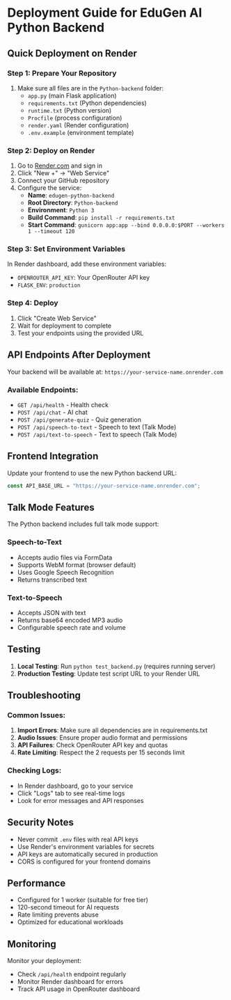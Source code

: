 # Deployment Guide for EduGen AI Python Backend

## Quick Deployment on Render

### Step 1: Prepare Your Repository

1. Make sure all files are in the `Python-backend` folder:
   - `app.py` (main Flask application)
   - `requirements.txt` (Python dependencies)
   - `runtime.txt` (Python version)
   - `Procfile` (process configuration)
   - `render.yaml` (Render configuration)
   - `.env.example` (environment template)

### Step 2: Deploy on Render

1. Go to [Render.com](https://render.com) and sign in
2. Click "New +" → "Web Service"
3. Connect your GitHub repository
4. Configure the service:
   - **Name**: `edugen-python-backend`
   - **Root Directory**: `Python-backend`
   - **Environment**: `Python 3`
   - **Build Command**: `pip install -r requirements.txt`
   - **Start Command**: `gunicorn app:app --bind 0.0.0.0:$PORT --workers 1 --timeout 120`

### Step 3: Set Environment Variables

In Render dashboard, add these environment variables:

- `OPENROUTER_API_KEY`: Your OpenRouter API key
- `FLASK_ENV`: `production`

### Step 4: Deploy

1. Click "Create Web Service"
2. Wait for deployment to complete
3. Test your endpoints using the provided URL

## API Endpoints After Deployment

Your backend will be available at: `https://your-service-name.onrender.com`

### Available Endpoints:

- `GET /api/health` - Health check
- `POST /api/chat` - AI chat
- `POST /api/generate-quiz` - Quiz generation
- `POST /api/speech-to-text` - Speech to text (Talk Mode)
- `POST /api/text-to-speech` - Text to speech (Talk Mode)

## Frontend Integration

Update your frontend to use the new Python backend URL:

```javascript
const API_BASE_URL = "https://your-service-name.onrender.com";
```

## Talk Mode Features

The Python backend includes full talk mode support:

### Speech-to-Text

- Accepts audio files via FormData
- Supports WebM format (browser default)
- Uses Google Speech Recognition
- Returns transcribed text

### Text-to-Speech

- Accepts JSON with text
- Returns base64 encoded MP3 audio
- Configurable speech rate and volume

## Testing

1. **Local Testing**: Run `python test_backend.py` (requires running server)
2. **Production Testing**: Update test script URL to your Render URL

## Troubleshooting

### Common Issues:

1. **Import Errors**: Make sure all dependencies are in requirements.txt
2. **Audio Issues**: Ensure proper audio format and permissions
3. **API Failures**: Check OpenRouter API key and quotas
4. **Rate Limiting**: Respect the 2 requests per 15 seconds limit

### Checking Logs:

- In Render dashboard, go to your service
- Click "Logs" tab to see real-time logs
- Look for error messages and API responses

## Security Notes

- Never commit `.env` files with real API keys
- Use Render's environment variables for secrets
- API keys are automatically secured in production
- CORS is configured for your frontend domains

## Performance

- Configured for 1 worker (suitable for free tier)
- 120-second timeout for AI requests
- Rate limiting prevents abuse
- Optimized for educational workloads

## Monitoring

Monitor your deployment:

- Check `/api/health` endpoint regularly
- Monitor Render dashboard for errors
- Track API usage in OpenRouter dashboard
